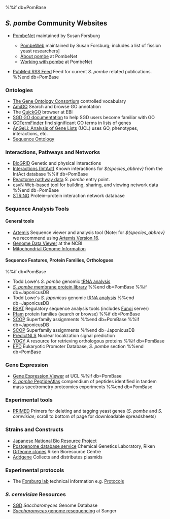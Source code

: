 %%if db=PomBase
## *S. pombe* Community Websites

-   [PombeNet](https://dornsife.usc.edu/pombenet/) maintained by Susan Forsburg
    -   [PombeWeb](https://dornsife.usc.edu/pombenet/pombeweb/) maintained by Susan Forsburg; includes a list of fission yeast researchers]
    -   [About pombe](https://dornsife.usc.edu/pombenet/about-pombe/) at PombeNet
    -   [Working with pombe](https://dornsife.usc.edu/pombenet/working-with-pombe/) at PombeNet

-   [PubMed RSS Feed](http://eutils.ncbi.nlm.nih.gov/entrez/eutils/erss.cgi?rss_guid=1ToPSyjDNLLW2R_UIOHFTxnRdlJouyMeQX4YfwMFXtO8d87M4r)
    Feed for current *S. pombe* related publications.
%%end db=PomBase

### Ontologies

-   [The Gene Ontology Consortium](http://www.geneontology.org/) controlled vocabulary
-   [AmiGO](http://amigo.geneontology.org/) Search and browse GO annotation
-   The [QuickGO](http://www.ebi.ac.uk/quickgo/) browser at EBI
-   [SGD GO documentation](https://sites.google.com/view/yeastgenome-help/function-help/gene-ontology-go)
    to help SGD users become familiar with GO
-   [GOTermFinder](http://go.princeton.edu/cgi-bin/GOTermFinder)
    find significant GO terms in lists of genes
-   [AnGeLi: Analysis of Gene Lists](http://bahlerweb.cs.ucl.ac.uk/cgi-bin/GLA/GLA_input) (UCL)
    uses GO, phenotypes, interactions, etc.
-   [Sequence Ontology](http://www.sequenceontology.org/)

### Interactions, Pathways and Networks

-   [BioGRID](http://www.thebiogrid.org/) Genetic and physical
    interactions
-   [Interactions (IntAct)](http://www.ebi.ac.uk/intact/pages/interactions/interactions.xhtml?query=species:${ncbi_taxon_id})
    Known interactions for *${species_abbrev}* from the IntAct database
%%if db=PomBase
-   [Reactome pathway data](http://reactome.org/PathwayBrowser/#/SPECIES=68324)
    *S. pombe* entry point.
-   [esyN](http://www.esyn.org/index.php) Web-based tool for building,
    sharing, and viewing network data
%%end db=PomBase
-   [STRING](http://string-db.org/) Protein–protein interaction network database

### Sequence Analysis Tools

#### General tools

<!--
-   [GBrowse Wiki](http://gbrowse.org/wiki/index.php/Schizosaccharomyces_pombe)
    for *S. pombe*
-->
-   [Artemis](http://www.sanger.ac.uk/science/tools/artemis) Sequence
    viewer and analysis tool (Note: for *${species_abbrev}* we recommend using [Artemis Version 16](ftp://ftp.sanger.ac.uk/pub/resources/software/artemis/v16/). 
-   [Genome Data Viewer](https://www.ncbi.nlm.nih.gov/genome/gdv/?org=schizosaccharomyces-pombe&group=ascomycota)
    at the NCBI
-   [Mitochondrial Genome Information](http://megasun.bch.umontreal.ca/People/lang/species/spo/spombe.html)

#### Sequence Features, Protein Families, Orthologues

%%if db=PomBase
-   Todd Lowe's *S. pombe* genomic [tRNA analysis](http://gtrnadb.ucsc.edu/GtRNAdb2/genomes/eukaryota/Schi_pomb_972h/)
-   [*S. pombe* membrane protein library](http://wardlab.cbs.umn.edu/pombe/)
%%end db=PomBase
%%if db=JaponicusDB
-   Todd Lowe's *S. japonicus* genomic [tRNA analysis](http://gtrnadb.ucsc.edu/GtRNAdb2/genomes/eukaryota/Schi_japo_yFS275/)
%%end db=JaponicusDB
-   [RSAT](http://www.rsat.eu/) Regulatory sequence analysis tools
    (includes [Fungi](http://rsat-tagc.univ-mrs.fr/rsat/) server)
-   [Pfam](http://pfam.xfam.org/) protein families (search or
    browse)
%%if db=PomBase
-   [SCOP](http://supfam.org/SUPERFAMILY/cgi-bin/gen_list.cgi?genome=iz)
    Superfamily assignments
%%end db=PomBase
%%if db=JaponicusDB
-   [SCOP](http://supfam.org/SUPERFAMILY/cgi-bin/gen_list.cgi?genome=hj)
    Superfamily assignments
%%end db=JaponicusDB
-   [PredictNLS](https://rostlab.org/owiki/index.php/PredictNLS)
    Nuclear localization signal prediction
-   [YOGY](http://www.bahlerlab.info/YOGY/) A resource for
    retrieving orthologous proteins
%%if db=PomBase
-   [EPD](https://epd.epfl.ch//S_pombe/S_pombe_database.php)
    Eukaryotic Promoter Database, *S. pombe* section
%%end db=PomBase

### Gene Expression

-   [Gene Expression Viewer](http://www.bahlerlab.info/cgi-bin/SPGE/geexview) at UCL
%%if db=PomBase
-   [*S. pombe* PeptideAtlas](https://db.systemsbiology.net/sbeams/cgi/PeptideAtlas/buildDetails?atlas_build_id=355)
    compendium of peptides identified in tandem mass spectrometry
    proteomics experiments
%%end db=PomBase

### Experimental tools

-   [PRIMED](https://www.massgeneral.org/cancer-center/clinical-trials-and-research/center-for-cancer-research/investigators/motamedi-lab)
    Primers for deleting and tagging yeast genes (*S. pombe* and *S. cerevisiae*; scroll to bottom of page for downloadable spreadsheets)

### Strains and Constructs

-   [Japanese National Bio Resource Project](http://yeast.lab.nig.ac.jp/yeast/)
-   [Postgenome database service](http://www.riken.jp/SPD/index.html) Chemical Genetics
    Laboratory, Riken
-   [Orfeome clones](http://dna.brc.riken.jp/en/yoshidayeast_en) Riken
    Bioresource Centre
-   [Addgene](http://www.addgene.org) Collects and distributes plasmids

### Experimental protocols

-   The [Forsburg lab](https://dornsife.usc.edu/pombenet/)
    technical information e.g.
    [Protocols](https://dornsife.usc.edu/pombenet/protocols/)

### *S. cerevisiae* Resources

-   [SGD](http://www.yeastgenome.org/) *Saccharomyces* Genome Database
-   [*Saccharomyces* genome resequencing](http://www.sanger.ac.uk/research/projects/genomeinformatics/sgrp.html) at Sanger
